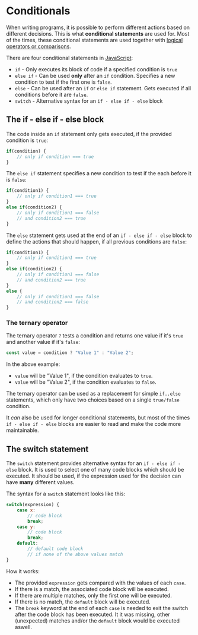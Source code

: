 # Conditionals

When writing programs, it is possible to perform different actions based on different decisions. This is what **conditional statements** are used for. Most of the times, these conditional statements are used together with [logical operators or comparisons](js_comparisons.md).

There are four conditional statements in [JavaScript](javascript.md):
- `if` - Only executes its block of code if a specified condition is `true`
- `else if` - Can be used **only** after an `if` condition. Specifies a new condition to test if the first one is `false`.
- `else` - Can be used after an `if` or `else if` statement. Gets executed if all conditions before it are `false`.
- `switch` - Alternative syntax for an `if - else if - else` block

## The if - else if - else block

The code inside an `if` statement only gets executed, if the provided condition is `true`:

```js
if(condition) {
	// only if condition === true
}
```

The `else if` statement specifies a new condition to test if the each before it is `false`:

```js
if(condition1) {
	// only if condition1 === true
}
else if(condition2) {
	// only if condition1 === false
	// and condition2 === true
}
```

The `else` statement gets used at the end of an `if - else if - else` block to define the actions that should happen, if all previous conditions are `false`:

```js
if(condition1) {
	// only if condition1 === true
}
else if(condition2) {
	// only if condition1 === false
	// and condition2 === true
}
else {
	// only if condition1 === false
	// and condition2 === false
}
```

### The ternary operator

The ternary operator `?` tests a condition and returns one value if it's `true` and another value if it's `false`:

```js
const value = condition ? "Value 1" : "Value 2";
```

In the above example:
- `value` will be "Value 1", if the condition evaluates to `true`.
- `value` will be "Value 2", if the condition evaluates to `false`.

The ternary operator can be used as a replacement for simple `if..else` statements, which only have two choices based on a single `true/false` condition. 

It *can* also be used for longer conditional statements, but most of the times `if - else if - else` blocks are easier to read and make the code more maintainable.

## The switch statement

The `switch` statement provides alternative syntax for an `if - else if - else` block. It is used to select one of many code blocks which should be executed. It should be used, if the expression used for the decision can have **many** different values.

The syntax for a `switch` statement looks like this:

```js
switch(expression) {
	case x:
		// code block
		break;
	case y:
		// code block
		break;
	default:
		// default code block
		// if none of the above values match
}
```

How it works:
- The provided `expression` gets compared with the values of each `case`.
- If there is a match, the associated code block will be executed.
- If there are multiple matches, only the first one will be executed.
- If there is no match, the `default` block will be executed.
- The `break` keyword at the end of each `case` is needed to exit the switch after the code block has been executed. It it was missing, other (unexpected) matches and/or the `default` block would be executed aswell.